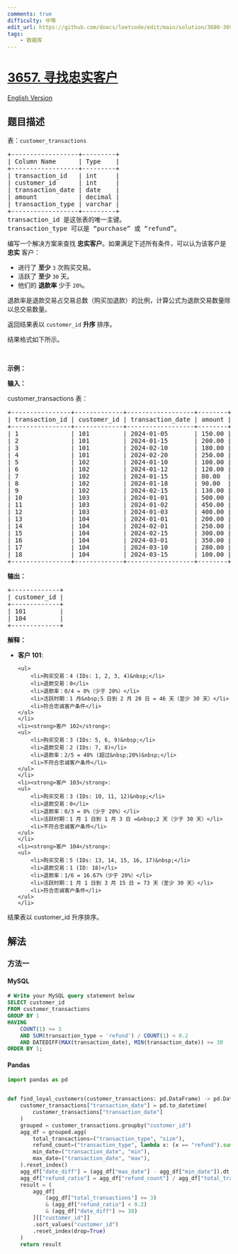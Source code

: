 ```yaml
---
comments: true
difficulty: 中等
edit_url: https://github.com/doocs/leetcode/edit/main/solution/3600-3699/3657.Find%20Loyal%20Customers/README.md
tags:
    - 数据库
---
```


<!-- problem:start -->

# [3657. 寻找忠实客户](https://leetcode.cn/problems/find-loyal-customers)

[English Version](/solution/3600-3699/3657.Find%20Loyal%20Customers/README_EN.md)

## 题目描述

<!-- description:start -->

<p>表：<code>customer_transactions</code></p>

<pre>
+------------------+---------+
| Column Name      | Type    | 
+------------------+---------+
| transaction_id   | int     |
| customer_id      | int     |
| transaction_date | date    |
| amount           | decimal |
| transaction_type | varchar |
+------------------+---------+
transaction_id 是这张表的唯一主键。
transaction_type 可以是 “purchase” 或 “refund”。
</pre>

<p>编写一个解决方案来查找 <strong>忠实客户</strong>。如果满足下述所有条件，可以认为该客户是 <strong>忠实</strong> 客户：</p>

<ul>
	<li>进行了 <strong>至少</strong>&nbsp;<code><font face="monospace">3</font></code>&nbsp;次购买交易。</li>
	<li>活跃了&nbsp;<strong>至少</strong>&nbsp;<code>30</code>&nbsp;天。</li>
	<li>他们的 <strong>退款率</strong>&nbsp;少于&nbsp;<code>20%</code>。</li>
</ul>

<p>退款率是退款交易占交易总数（购买加退款）的比例，计算公式为退款交易数量除以总交易数量。</p>

<p>返回结果表以&nbsp;<code>customer_id</code> <strong>升序</strong>&nbsp;排序。</p>

<p>结果格式如下所示。</p>

<p>&nbsp;</p>

<p><strong class="example">示例：</strong></p>

<div class="example-block">
<p><strong>输入：</strong></p>

<p>customer_transactions 表：</p>

<pre class="example-io">
+----------------+-------------+------------------+--------+------------------+
| transaction_id | customer_id | transaction_date | amount | transaction_type |
+----------------+-------------+------------------+--------+------------------+
| 1              | 101         | 2024-01-05       | 150.00 | purchase         |
| 2              | 101         | 2024-01-15       | 200.00 | purchase         |
| 3              | 101         | 2024-02-10       | 180.00 | purchase         |
| 4              | 101         | 2024-02-20       | 250.00 | purchase         |
| 5              | 102         | 2024-01-10       | 100.00 | purchase         |
| 6              | 102         | 2024-01-12       | 120.00 | purchase         |
| 7              | 102         | 2024-01-15       | 80.00  | refund           |
| 8              | 102         | 2024-01-18       | 90.00  | refund           |
| 9              | 102         | 2024-02-15       | 130.00 | purchase         |
| 10             | 103         | 2024-01-01       | 500.00 | purchase         |
| 11             | 103         | 2024-01-02       | 450.00 | purchase         |
| 12             | 103         | 2024-01-03       | 400.00 | purchase         |
| 13             | 104         | 2024-01-01       | 200.00 | purchase         |
| 14             | 104         | 2024-02-01       | 250.00 | purchase         |
| 15             | 104         | 2024-02-15       | 300.00 | purchase         |
| 16             | 104         | 2024-03-01       | 350.00 | purchase         |
| 17             | 104         | 2024-03-10       | 280.00 | purchase         |
| 18             | 104         | 2024-03-15       | 100.00 | refund           |
+----------------+-------------+------------------+--------+------------------+
</pre>

<p><strong>输出：</strong></p>

<pre class="example-io">
+-------------+
| customer_id |
+-------------+
| 101         |
| 104         |
+-------------+
</pre>

<p><strong>解释：</strong></p>

<ul>
	<li><strong>客户 101</strong>:

    <ul>
    	<li>购买交易：4 (IDs: 1, 2, 3, 4)&nbsp;</li>
    	<li>退款交易：0</li>
    	<li>退款率：0/4 = 0%（少于 20%）</li>
    	<li>活跃时期：1 月&nbsp;5 日到 2 月 20 日 = 46 天（至少 30 天）</li>
    	<li>符合忠诚客户条件</li>
    </ul>
    </li>
    <li><strong>客户 102</strong>:
    <ul>
    	<li>购买交易：3 (IDs: 5, 6, 9)&nbsp;</li>
    	<li>退款交易：2 (IDs: 7, 8)</li>
    	<li>退款率：2/5 = 40% (超过&nbsp;20%)&nbsp;</li>
    	<li>不符合忠诚客户条件</li>
    </ul>
    </li>
    <li><strong>客户 103</strong>:
    <ul>
    	<li>购买交易：3 (IDs: 10, 11, 12)&nbsp;</li>
    	<li>退款交易：0</li>
    	<li>退款率：0/3 = 0%（少于 20%）</li>
    	<li>活跃时期：1 月 1 日到 1 月 3 日 =&nbsp;2 天（少于 30 天）</li>
    	<li>不符合忠诚客户条件</li>
    </ul>
    </li>
    <li><strong>客户 104</strong>:
    <ul>
    	<li>购买交易：5 (IDs: 13, 14, 15, 16, 17)&nbsp;</li>
    	<li>退款交易：1 (ID: 18)</li>
    	<li>退款率：1/6 = 16.67%（少于 20%）</li>
    	<li>活跃时期：1 月 1 日到 3 月 15 日 = 73 天（至少 30 天）</li>
    	<li>符合忠诚客户条件</li>
    </ul>
    </li>

</ul>

<p>结果表以 customer_id 升序排序。</p>
</div>

<!-- description:end -->

## 解法

<!-- solution:start -->

### 方法一

<!-- tabs:start -->

#### MySQL

```sql
# Write your MySQL query statement below
SELECT customer_id
FROM customer_transactions
GROUP BY 1
HAVING
    COUNT(1) >= 3
    AND SUM(transaction_type = 'refund') / COUNT(1) < 0.2
    AND DATEDIFF(MAX(transaction_date), MIN(transaction_date)) >= 30
ORDER BY 1;
```

#### Pandas

```python
import pandas as pd


def find_loyal_customers(customer_transactions: pd.DataFrame) -> pd.DataFrame:
    customer_transactions["transaction_date"] = pd.to_datetime(
        customer_transactions["transaction_date"]
    )
    grouped = customer_transactions.groupby("customer_id")
    agg_df = grouped.agg(
        total_transactions=("transaction_type", "size"),
        refund_count=("transaction_type", lambda x: (x == "refund").sum()),
        min_date=("transaction_date", "min"),
        max_date=("transaction_date", "max"),
    ).reset_index()
    agg_df["date_diff"] = (agg_df["max_date"] - agg_df["min_date"]).dt.days
    agg_df["refund_ratio"] = agg_df["refund_count"] / agg_df["total_transactions"]
    result = (
        agg_df[
            (agg_df["total_transactions"] >= 3)
            & (agg_df["refund_ratio"] < 0.2)
            & (agg_df["date_diff"] >= 30)
        ][["customer_id"]]
        .sort_values("customer_id")
        .reset_index(drop=True)
    )
    return result
```

<!-- tabs:end -->

<!-- solution:end -->

<!-- problem:end -->
